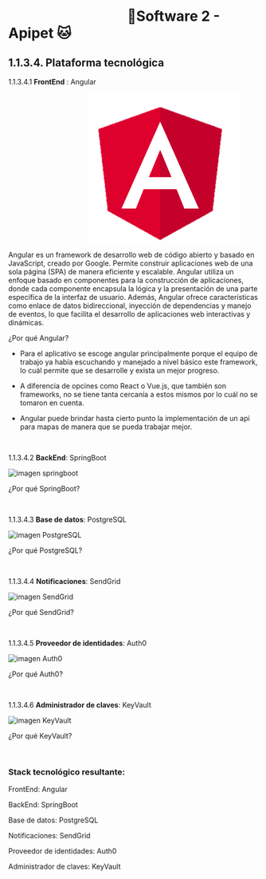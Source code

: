 #  &nbsp;&nbsp;&nbsp;&nbsp;&nbsp;&nbsp;&nbsp;&nbsp;&nbsp;&nbsp;&nbsp;&nbsp;&nbsp;&nbsp;&nbsp;&nbsp;&nbsp;&nbsp;&nbsp;&nbsp;&nbsp;&nbsp;&nbsp;&nbsp;&nbsp;&nbsp;&nbsp;&nbsp;&nbsp;&nbsp;&nbsp;&nbsp;&nbsp;&nbsp;&nbsp;&nbsp;🐶Software 2 - Apipet 🐱  #


## 1.1.3.4. Plataforma tecnológica


1.1.3.4.1  **FrontEnd** : Angular


&nbsp;&nbsp;&nbsp;&nbsp;&nbsp;&nbsp;&nbsp;&nbsp;&nbsp;&nbsp;&nbsp;&nbsp;&nbsp;&nbsp;&nbsp;&nbsp;&nbsp;&nbsp;&nbsp;&nbsp;&nbsp;&nbsp;&nbsp;&nbsp;&nbsp;&nbsp;&nbsp;&nbsp;&nbsp;&nbsp;&nbsp;&nbsp;&nbsp;&nbsp;&nbsp;&nbsp;&nbsp;&nbsp;&nbsp;&nbsp;![imagen angular](https://github.com/MiguelRiosT/ApipetDocumentacion/blob/main/Dise%C3%B1o%20alto%20nivel/Alternativa%20de%20soluci%C3%B3n/Plataforma%20tecnol%C3%B3gica/AngularLogo.png)

Angular es un framework de desarrollo web de código abierto y basado en JavaScript, creado por Google. Permite construir aplicaciones web de una sola página (SPA) de manera eficiente y escalable. Angular utiliza un enfoque basado en componentes para la construcción de aplicaciones, donde cada componente encapsula la lógica y la presentación de una parte específica de la interfaz de usuario. Además, Angular ofrece características como enlace de datos bidireccional, inyección de dependencias y manejo de eventos, lo que facilita el desarrollo de aplicaciones web interactivas y dinámicas.

¿Por qué Angular?

- Para el aplicativo se escoge angular principalmente porque el equipo de trabajo ya había escuchando y manejado a nivel básico este framework, lo cuál permite que se desarrolle y exista un mejor progreso.

- A diferencia de opcines como React o Vue.js, que también son frameworks, no se tiene tanta cercanía a estos mismos por lo cuál no se tomaron en cuenta.

- Angular puede brindar hasta cierto punto la implementación de un api para mapas de manera que se pueda trabajar mejor.

<br>

1.1.3.4.2  **BackEnd**: SpringBoot 

![imagen springboot]()

¿Por qué SpringBoot?


<br>

1.1.3.4.3  **Base de datos**: PostgreSQL 

![imagen PostgreSQL]()

¿Por qué PostgreSQL?

<br>

1.1.3.4.4  **Notificaciones**: SendGrid 

![imagen SendGrid]()

¿Por qué SendGrid?

<br>

1.1.3.4.5  **Proveedor de identidades**: Auth0 

![imagen Auth0]()

¿Por qué Auth0?

<br>

1.1.3.4.6  **Administrador de claves**: KeyVault 

![imagen KeyVault]()

¿Por qué KeyVault?

<br>

### Stack tecnológico resultante:

FrontEnd: Angular

BackEnd: SpringBoot

Base de datos: PostgreSQL

Notificaciones: SendGrid

Proveedor de identidades: Auth0

Administrador de claves: KeyVault


